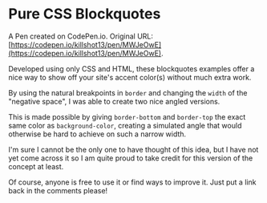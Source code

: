 # Pure CSS Blockquotes

A Pen created on CodePen.io. Original URL: [https://codepen.io/killshot13/pen/MWJeOwE](https://codepen.io/killshot13/pen/MWJeOwE).

Developed using only CSS and HTML, these blockquotes examples offer a nice way to show off your site's accent color(s) without much extra work. 

By using the natural breakpoints in  `border` and changing the `width` of the "negative space", I was able to create two nice angled versions. 

This is made possible by giving `border-bottom` and `border-top` the exact same color as `background-color`, creating a simulated angle that would otherwise be hard to achieve on such a narrow width.

I'm sure I cannot be the only one to have thought of this idea, but I have not yet come across it so I am quite proud to take credit for this version of the concept at least.

Of course, anyone is free to use it or find ways to improve it. Just put a link back in the comments please!
